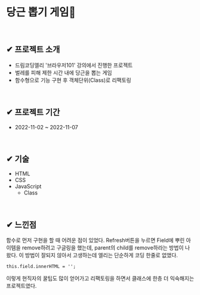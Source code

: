    # 당근 뽑기 게임🥕
   
   <br/>
   
   ## ✔ 프로젝트 소개
   <ul>
   <li>드림코딩엘리 '브라우저101' 강의에서 진행한 프로젝트</li>
   <li>벌레를 피해 제한 시간 내에 당근을 뽑는 게임</li>
   <li>함수형으로 기능 구현 후 객체단위(Class)로 리팩토링</li>
   </ul>
   
   <br/>
      
   ## ✔ 프로젝트 기간
   <ul>
   <li>2022-11-02 ~ 2022-11-07</li>
   </ul>
   
   <br/>
      
   ## ✔ 기술
   <ul>
   <li>HTML</li>
   <li>CSS</li>
   <li>JavaScript
      <ul>
         <li>Class</ul>
      </ul>
   </li>
   </ul>
   
   <br/>
      
   ## ✔ 느낀점
   함수로 먼저 구현을 할 때 어려운 점이 있었다. Refresh버튼을 누르면 Field에 뿌린 아이템을 remove하려고 구글링을 했는데, parent의 child를 remove하라는 방법이 나왔다. 이 방법이 
   잘되지 않아서 고생하는데 엘리는 단순하게 코딩 한줄로 없앴다. 
   
   <code>this.field.innerHTML = '';</code>
   
   이렇게 현직자의 꿀팁도 많이 얻어가고 리팩토링을 하면서 클래스에 한층 더 익숙해지는 프로젝트였다.
  
